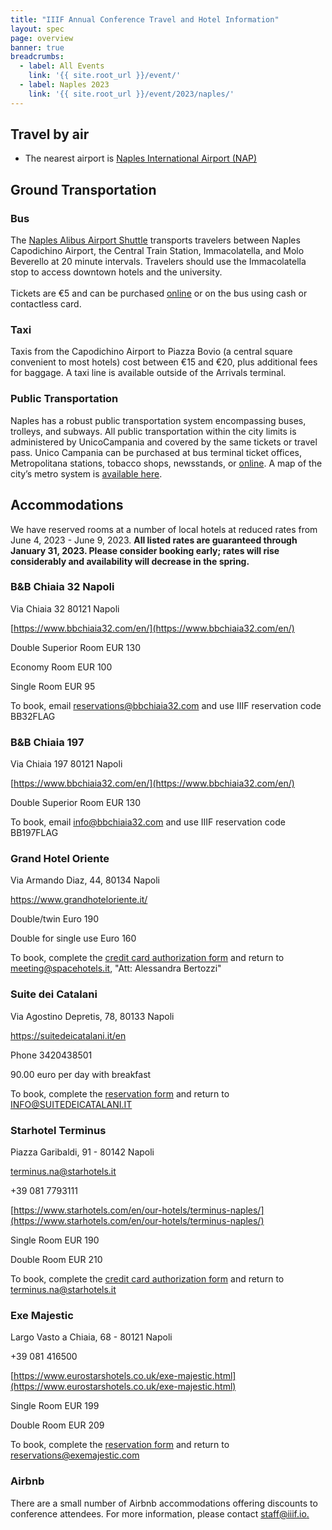```yaml
---
title: "IIIF Annual Conference Travel and Hotel Information"
layout: spec
page: overview
banner: true 
breadcrumbs:
  - label: All Events
    link: '{{ site.root_url }}/event/'
  - label: Naples 2023
    link: '{{ site.root_url }}/event/2023/naples/'
---
```


## Travel by air
* The nearest airport is [Naples International Airport (NAP)](https://www.aeroportodinapoli.it/en)

## Ground Transportation

### Bus

The [Naples Alibus Airport Shuttle](http://www.aeroportodinapoli.it/collegamenti-con-napoli-centro) transports travelers between Naples Capodichino Airport, the Central Train Station, Immacolatella, and Molo Beverello at 20 minute intervals. Travelers should use the Immacolatella stop to access downtown hotels and the university.  \
 \
Tickets are €5 and can be purchased [online](https://eshop.aeroportodinapoli.it/pbpwebapp/it/showParkings?serviceType=ANM) or on the bus using cash or contactless card. 


### Taxi

Taxis from the Capodichino Airport to Piazza Bovio (a central square convenient to most hotels) cost between €15 and €20, plus additional fees for baggage. A taxi line is available outside of the Arrivals terminal.


### Public Transportation

Naples has a robust public transportation system encompassing buses, trolleys, and subways. All public transportation within the city limits is administered by UnicoCampania and covered by the same tickets or travel pass. Unico Campania can be purchased at bus terminal ticket offices, Metropolitana stations, tobacco shops, newsstands, or [online](https://www.unicocampania.it/?lang=en&center=inside&colonna=biglietti&action=4). A map of the city’s metro system is [available here](https://drive.google.com/file/d/1eM2nEkor3SufC6prS_gVBU8OJzQawxO8/view?usp=share_link). 


## Accommodations

We have reserved rooms at a number of local hotels at reduced rates from June 4, 2023 - June 9, 2023. **All listed rates are guaranteed through January 31, 2023. Please consider booking early; rates will rise considerably and availability will decrease in the spring.**


### B&B Chiaia 32 Napoli 

Via Chiaia 32 80121 Napoli

[https://www.bbchiaia32.com/en/](https://www.bbchiaia32.com/en/)

Double Superior Room EUR 130

Economy Room EUR 100

Single Room EUR 95

To book, email [reservations@bbchiaia32.com](mailto:reservations@bbchiaia32.com) and use IIIF reservation code BB32FLAG


### B&B Chiaia 197

Via Chiaia 197 80121 Napoli

[https://www.bbchiaia32.com/en/](https://www.bbchiaia32.com/en/)

Double Superior Room EUR 130

To book, email [info@bbchiaia32.com](mailto:info@bbchiaia32.com) and use IIIF reservation code BB197FLAG

### Grand Hotel Oriente

Via Armando Diaz, 44, 80134 Napoli

<https://www.grandhoteloriente.it/>

Double/twin Euro 190

Double for single use Euro 160

To book, complete the [credit card authorization form](https://docs.google.com/document/d/1nPds6R2X99ycH2CJErHX1zLoSy5zDDeo/edit?usp=share_link&ouid=106473943970082888651&rtpof=true&sd=true
) and return to  [meeting@spacehotels.it](mailto:meeting@spacehotels.it), 
"Att: Alessandra Bertozzi"

### Suite dei Catalani

Via Agostino Depretis, 78, 80133 Napoli

<https://suitedeicatalani.it/en>

Phone 3420438501


90.00 euro per day with breakfast

To book, complete the [reservation form](https://docs.google.com/document/d/16m3x0VvdGEdJBeG7iWwEUEUzZgXUGqLY/edit?usp=share_link&ouid=103581451912509259350&rtpof=true&sd=true) and return to [INFO@SUITEDEICATALANI.IT](mailto:INFO@SUITEDEICATALANI.IT)


### Starhotel Terminus

Piazza Garibaldi, 91 - 80142 Napoli 

terminus.na@starhotels.it

+39 081 7793111

[https://www.starhotels.com/en/our-hotels/terminus-naples/](https://www.starhotels.com/en/our-hotels/terminus-naples/)

Single Room EUR 190

Double Room EUR 210

To book, complete the [credit card authorization form](https://drive.google.com/file/d/1iiffuy3fcPDGOAYRPGmEgFnxzuqzatGY/view?usp=sharing) and return to  [terminus.na@starhotels.it](mailto:terminus.na@starhotels.it) 


### Exe Majestic

Largo Vasto a Chiaia, 68 - 80121 Napoli

+39 081 416500

[https://www.eurostarshotels.co.uk/exe-majestic.html](https://www.eurostarshotels.co.uk/exe-majestic.html)

Single Room EUR 199

Double Room EUR 209

To book, complete the [reservation form](https://drive.google.com/file/d/1hL1ZJ6Vu4Jamap8FBHML6fa22y3W2NdX/view?usp=share_link) and return to [reservations@exemajestic.com](mailto:reservations@exemajestic.com)

### Airbnb

There are a small number of Airbnb accommodations offering discounts to conference attendees. For more information, please contact [staff@iiif.io.](mailto:staff@iiif.io)
